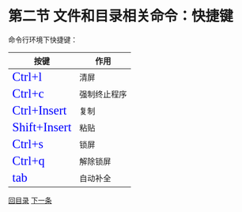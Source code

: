 # 第二节 文件和目录相关命令：快捷键

命令行环境下快捷键：

| 按键                                                         | 作用         |
| ------------------------------------------------------------ | ------------ |
| <span style="color:blue;font-size:25px;font-family:consolas;">Ctrl+l</span> | 清屏         |
| <span style="color:blue;font-size:25px;font-family:consolas;">Ctrl+c</span> | 强制终止程序 |
| <span style="color:blue;font-size:25px;font-family:consolas;">Ctrl+Insert</span> | 复制         |
| <span style="color:blue;font-size:25px;font-family:consolas;">Shift+Insert</span> | 粘贴         |
| <span style="color:blue;font-size:25px;font-family:consolas;">Ctrl+s</span> | 锁屏         |
| <span style="color:blue;font-size:25px;font-family:consolas;">Ctrl+q</span> | 解除锁屏     |
| <span style="color:blue;font-size:25px;font-family:consolas;">tab</span> | 自动补全     |

[回目录](verse02-00-index.html) [下一条](verse02-02-mkdir.html)